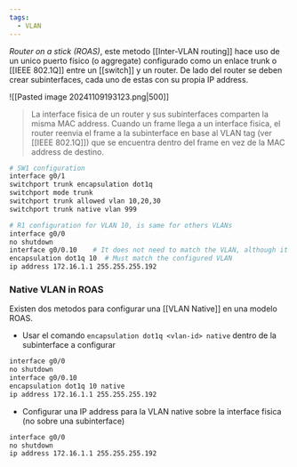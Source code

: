 ```yaml
---
tags:
  - VLAN
---
```

_Router on a stick (ROAS)_, este metodo [[Inter-VLAN routing]]  hace uso de un unico puerto físico (o aggregate) configurado como un enlace trunk o [[IEEE 802.1Q]] entre un [[switch]] y un router. De lado del router se deben crear subinterfaces, cada uno de estas con su propia IP address. 

![[Pasted image 20241109193123.png|500]]

> La interface fisica de un router y sus subinterfaces comparten la misma MAC address. Cuando un frame llega a un interface fisica, el router reenvia el frame a la subinterface en base al VLAN tag (ver [[IEEE 802.1Q]]) que se encuentra dentro del frame en vez de la MAC address de destino. 


``` bash
# SW1 configuration 
interface g0/1 
switchport trunk encapsulation dot1q 
switchport mode trunk 
switchport trunk allowed vlan 10,20,30
switchport trunk native vlan 999

# R1 configuration for VLAN 10, is same for others VLANs 
interface g0/0 
no shutdown 
interface g0/0.10    # It does not need to match the VLAN, although it should.
encapsulation dot1q 10  # Must match the configured VLAN 
ip address 172.16.1.1 255.255.255.192

```

### Native VLAN in ROAS 
Existen dos metodos para configurar una [[VLAN Native]] en una modelo ROAS.
- Usar el comando `encapsulation dot1q <vlan-id> native` dentro de la subinterface a configurar
``` bash
interface g0/0
no shutdown 
interface g0/0.10
encapsulation dot1q 10 native 
ip address 172.16.1.1 255.255.255.192 
```

- Configurar una IP address para la VLAN native sobre la interface fisica (no sobre una subinterface)

``` bash
interface g0/0
no shutdown 
ip address 172.16.1.1 255.255.255.192 
```

